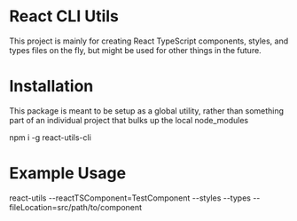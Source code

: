# React CLI Utils
This project is mainly for creating React TypeScript components, styles, and types files on the fly, but might be used for other things in the future.

# Installation
This package is meant to be setup as a global utility, rather than something part of an individual project that bulks up the local node_modules

npm i -g react-utils-cli

# Example Usage
react-utils --reactTSComponent=TestComponent --styles --types --fileLocation=src/path/to/component